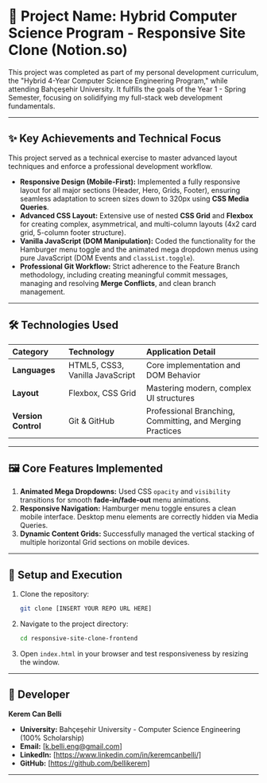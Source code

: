 # 🚀 Project Name: Hybrid Computer Science Program - Responsive Site Clone (Notion.so)

This project was completed as part of my personal development curriculum, the "Hybrid 4-Year Computer Science Engineering Program," while attending Bahçeşehir University. It fulfills the goals of the Year 1 - Spring Semester, focusing on solidifying my full-stack web development fundamentals.

---

## ✨ Key Achievements and Technical Focus

This project served as a technical exercise to master advanced layout techniques and enforce a professional development workflow.

* **Responsive Design (Mobile-First):** Implemented a fully responsive layout for all major sections (Header, Hero, Grids, Footer), ensuring seamless adaptation to screen sizes down to 320px using **CSS Media Queries**.
* **Advanced CSS Layout:** Extensive use of nested **CSS Grid** and **Flexbox** for creating complex, asymmetrical, and multi-column layouts (4x2 card grid, 5-column footer structure).
* **Vanilla JavaScript (DOM Manipulation):** Coded the functionality for the Hamburger menu toggle and the animated mega dropdown menus using pure JavaScript (DOM Events and `classList.toggle`).
* **Professional Git Workflow:** Strict adherence to the Feature Branch methodology, including creating meaningful commit messages, managing and resolving **Merge Conflicts**, and clean branch management.

---

## 🛠️ Technologies Used

| Category | Technology | Application Detail |
| :--- | :--- | :--- |
| **Languages** | HTML5, CSS3, Vanilla JavaScript | Core implementation and DOM Behavior |
| **Layout** | Flexbox, CSS Grid | Mastering modern, complex UI structures |
| **Version Control** | Git & GitHub | Professional Branching, Committing, and Merging Practices |

---

## 🖼️ Core Features Implemented

1.  **Animated Mega Dropdowns:** Used CSS `opacity` and `visibility` transitions for smooth **fade-in/fade-out** menu animations.
2.  **Responsive Navigation:** Hamburger menu toggle ensures a clean mobile interface. Desktop menu elements are correctly hidden via Media Queries.
3.  **Dynamic Content Grids:** Successfully managed the vertical stacking of multiple horizontal Grid sections on mobile devices.

---

## 🏃 Setup and Execution

1.  Clone the repository:
    ```bash
    git clone [INSERT YOUR REPO URL HERE]
    ```
2.  Navigate to the project directory:
    ```bash
    cd responsive-site-clone-frontend
    ```
3.  Open `index.html` in your browser and test responsiveness by resizing the window.

---

## 👤 Developer

**Kerem Can Belli**
* **University:** Bahçeşehir University - Computer Science Engineering (100% Scholarship)
* **Email:** [k.belli.eng@gmail.com]
* **LinkedIn:** [https://www.linkedin.com/in/keremcanbelli/]
* **GitHub:** [https://github.com/bellikerem]

---